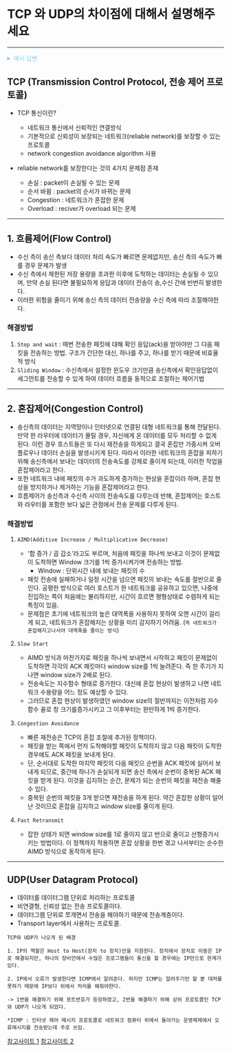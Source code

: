 # TCP 와 UDP의 차이점에 대해서 설명해주세요

---

<details><summary style="color:skyblue">예시 답변</summary>
<p>

- TCP는 연결 지향형 프로토콜이고 UDP는 데이터를 데이터그램 단위로 전송하는 프로토콜 입니다.
- TCP는 가상회선을 만들어 신뢰성을 보장하도록(흐름 제어, 혼잡제어, 오류 제어) 하는 프로토콜로, 따로 신뢰성을 보장하기 위한 절차가 없는 UDP에 비해 속도가 느린편입니다.
- TCP는 그래서 파일 전송과 같은 신뢰성이 중요한 서비스에 사용되고, UDP는 스트리밍, RTP와 같이 연속성이 더 중요한 서비스에 사용됩니다.
- +)하지만 UDP도 신뢰성을 UDP 자체에서 보장하지 않는 것 뿐이지, 개발자가 직접 신뢰성을 보장하도록 할 수 있습니다.
- 그래서 http/3는 QUIC라는 프로토콜을 기반으로 하는데 QUIC는 UDP를 기반으로 합니다.
- 즉, UDP 자체는 신뢰성을 보장하지 않지만, 추가적인 정의를 통해 신뢰성을 보장받을 수 있습니다.

</p>
</details>

## TCP (Transmission Control Protocol, 전송 제어 프로토콜)

- TCP 통신이란?

  - 네트워크 통신에서 신뢰적인 연결방식
  - 기본적으로 신뢰성이 보장되는 네트워크(reliable network)를 보장할 수 있는 프로토콜
  - network congestion avoidance algorithm 사용

- reliable network를 보장한다는 것의 4가지 문제점 존재
  - 손실 : packet이 손실될 수 있는 문제
  - 순서 바뀜 : packet의 순서가 바뀌는 문제
  - Congestion : 네트워크가 혼잡한 문제
  - Overload : reciver가 overload 되는 문제

---

## 1. 흐름제어(Flow Control)

- 수신 측이 송신 측보다 데이터 처리 속도가 빠르면 문제없지만, 송신 측의 속도가 빠를 경우 문제가 발생
- 수신 측에서 제한된 저장 용량을 초과한 이후에 도착하는 데이터는 손실될 수 있으며, 만약 손실 된다면 불필요하게 응답과 데이터 전송이 송,수신 간에 빈번히 발생한다.
- 이러한 위험을 줄이기 위해 송신 측의 데이터 전송량을 수신 측에 따라 조절해야한다.

### 해결방법

1. `Stop and wait` : 매번 전송한 패킷에 대해 확인 응답(ack)을 받아야만 그 다음 패킷을 전송하는 방법. 구조가 간단한 대신, 하나를 주고, 하나를 받기 때문에 비효율적 방식
2. `Sliding Window` : 수신측에서 설정한 윈도우 크기만큼 송신측에서 확인응답없이 세그먼트를 전송할 수 있게 하여 데이터 흐름을 동적으로 조절하는 제어기법

---

## 2. 혼잡제어(Congestion Control)

- 송신측의 데이터는 지역망이나 인터넷으로 연결된 대형 네트워크를 통해 전달된다. 만약 한 라우터에 데이터가 몰릴 경우, 자신에게 온 데이터를 모두 처리할 수 없게 된다. 이런 경우 호스트들은 또 다시 재전송을 하게되고 결국 혼잡만 가중시켜 오버플로우나 데이터 손실을 발생시키게 된다. 따라서 이러한 네트워크의 혼잡을 피하기 위해 송신측에서 보내는 데이터의 전송속도를 강제로 줄이게 되는데, 이러한 작업을 혼잡제어라고 한다.
- 또한 네트워크 내에 패킷의 수가 과도하게 증가하는 현상을 혼잡이라 하며, 혼잡 현상을 방지하거나 제거하는 기능을 혼잡제어라고 한다.
- 흐름제어가 송신측과 수신측 사이의 전송속도를 다루는데 반해, 혼잡제어는 호스트와 라우터를 포함한 보다 넓은 관점에서 전송 문제를 다루게 된다.

### 해결방법

1. `AIMD(Additive Increase / Multiplicative Decrease)`

   - '합 증가 / 곱 갑소'라고도 부르며, 처음에 패킷을 하나씩 보내고 이것이 문제없이 도착하면 Window 크기를 1씩 증가시켜가며 전송하는 방법.
     - Window : 단위시간 내에 보내는 패킷의 수
   - 패킷 전송에 실패하거나 일정 시간을 넘으면 패킷의 보내는 속도를 절반으로 줄인다. 공평한 방식으로 여러 호스트가 한 네트워크를 공유하고 있으면, 나중에 진입하는 쪽이 처음에는 불리하지만, 시간이 흐르면 평형상태로 수렴하게 되는 특징이 있음.
   - 문제점은 초기에 네트워크의 높은 대역폭을 사용하지 못하여 오랜 시간이 걸리게 되고, 네트워크가 혼잡해지는 상황을 미리 감지하기 어려움. (`즉 네트워크가 혼잡해지고나서야 대역폭을 줄이는 방식`)

2. `Slow Start`

   - AIMD 방식과 마찬가지로 패킷을 하나씩 보내면서 시작하고 패킷이 문제없이 도착하면 각각의 ACK 패킷마다 window size를 1씩 늘려준다. 즉 한 주기가 지나면 window size가 2배로 된다.
   - 전송속도는 지수함수 형태로 증가한다. 대신에 혼잡 현상이 발생하고 나면 네트워크 수용량을 어느 정도 예상할 수 있다.
   - 그러므로 혼잡 현상이 발생하였던 window size의 절반까지는 이전처럼 지수 함수 꼴로 창 크기를증가시키고 그 이후부터는 완만하게 1씩 증가한다.

3. `Congestion Avoidance`

   - 빠른 재전송은 TCP의 혼잡 조절에 추가된 정책이다.
   - 패킷을 받는 쪽에서 먼저 도착해야할 패킷이 도착하지 않고 다음 패킷이 도착한 경우에도 ACK 패킷을 보내게 된다.
   - 단, 순서대로 도착한 마지막 패킷의 다음 패킷으 순번을 ACK 패킷에 실어서 보내게 되므로, 중간에 하나가 손실되게 되면 송신 측에서 순번이 중복된 ACK 패킷을 받게 된다. 이것을 김지하는 순간, 문제가 되는 순번의 패킷을 재전송 해줄 수 있다.
   - 중복된 순번의 패킷을 3개 받으면 재전송을 하게 된다. 약간 혼잡한 상황이 일어난 것이므로 혼잡을 김지하고 window size를 줄이게 된다.

4. `Fast Retransmit`

   - 잡한 상태가 되면 window size를 1로 줄이지 않고 반으로 줄이고 선형증가시키는 방법이다. 이 정책까지 적용하면 혼잡 상황을 한번 겪고 나서부터는 순수한 AIMD 방식으로 동작하게 된다.

---

## UDP(User Datagram Protocol)

- 데이터를 데이터그램 단위로 처리하는 프로토콜
- 비연결형, 신뢰성 없는 전송 프로토콜이다.
- 데이터그램 단위로 쪼개면서 전송을 해야하기 때문에 전송계층이다.
- Transport layer에서 사용하는 프로토콜.

```
TCP와 UDP가 나오게 된 배경

1. IP의 역할은 Host to Host(장치 to 장치)만을 지원한다. 장치에서 장치로 이동은 IP로 해결되지만, 하나의 장비안에서 수많은 프로그램들이 통신을 할 경우에는 IP만으로 한계가 있다.

2. IP에서 오류가 발생한다면 ICMP에서 알려준다. 하지만 ICMP는 알려주기만 할 뿐 대처를 못하기 때문에 IP보다 위에서 처리를 해줘야한다.

-> 1번을 해결하기 위해 포트번호가 등장하였고, 2번을 해결하기 위해 상위 프로토콜인 TCP와 UDP가 나오게 되었다.

*ICMP : 인터넷 제어 메시지 프로토콜로 네트워크 컴퓨터 위에서 돌아가는 운영체제에서 오류메시지를 전송받는데 주로 쓰임.

```

[참고사이트 1](https://github.com/gyoogle/tech-interview-for-developer)
[참고사이트 2](https://github.com/GimunLee/tech-refrigerator)
